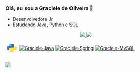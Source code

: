 ### Olá, eu sou a Graciele de Oliveira 👋

- Desenvolvedora Jr
- Estudando Java, Python e SQL


<div align="center">
  <a href="https://github.com/gracieleo">
  <img height="180em" src="https://github-readme-stats.vercel.app/api?username=gracieleo&show_icons=true&theme=dracula&include_all_commits=true&count_private=true"/>
  <img height="180em" src="https://github-readme-stats.vercel.app/api/top-langs/?username=gracieleo&layout=compact&langs_count=7&theme=dracula"/>
</div>

  
<div style="display: inline_block"><br>
   <img align="center" alt="Graciele-Python" height="30" width="40" src="https://raw.githubusercontent.com/devicons/devicon/master/icons/python/python-original.svg">
   <img align="center" alt="Graciele-Java" height="30" width="40" src="https://img.shields.io/badge/Java-ED8B00?style=for-the-badge&logo=java&logoColor=white">
   <img align="center" alt="Graciele-Spring" height="30" width="40" src="https://img.shields.io/badge/Spring-6DB33F?style=for-the-badge&logo=spring&logoColor=whit">
   <img align="center" alt="Graciele-MySQL" height="30" width="40" src="https://img.shields.io/badge/MySQL-00000F?style=for-the-badge&logo=mysql&logoColor=white">
  
</div>
  
   ##
  
<div> 
  <a href="https://www.linkedin.com/in/oliveiragracie" target="_blank"><img src="https://img.shields.io/badge/-LinkedIn-%230077B5?style=for-the-badge&logo=linkedin&logoColor=white" target="_blank"></a> 
  
 
  
</div>
